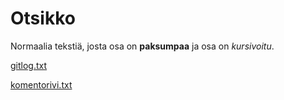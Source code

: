 # Otsikko

Normaalia tekstiä, josta osa on **paksumpaa** ja osa on *kursivoitu*.

[gitlog.txt](https://github.com/elehtine/ot-harjoitustyo/blob/master/laskarit/viikko1/gitlog.txt)

[komentorivi.txt](https://github.com/elehtine/ot-harjoitustyo/blob/master/laskarit/viikko1/komentorivi.txt)

